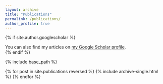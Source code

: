 ```yaml
---
layout: archive
title: "Publications"
permalink: /publications/
author_profile: true
---
```


{% if site.author.googlescholar %}
  <div class="wordwrap">You can also find my articles on <a href="{{site.author.googlescholar}}">my Google Scholar profile</a>. </div>
{% endif %}

{% include base_path %}

{% for post in site.publications reversed %}
  {% include archive-single.html %}
{% endfor %}
